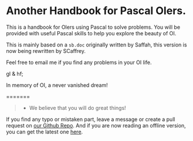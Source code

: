Another Handbook for Pascal OIers.
=======

This is a handbook for OIers using Pascal to solve problems. You will be provided with useful Pascal skills to help you explore the beauty of OI.

This is mainly based on a `sb.doc` originally written by Saffah, this version is now being rewritten by SCaffrey.

Feel free to email me if you find any problems in your OI life.

gl & hf;

In memory of OI, a never vanished dream!

=======

>* We believe that you will do great things!

If you find any typo or mistaken part, leave a message or create a pull request on [our Github Repo](https://github.com/imcaffrey/pascalNovice). And if you are now reading an offline version, you can get the latest one [here](http://pascalNovice.scaffrey.com).
